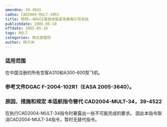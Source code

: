 ```yaml
---
amendno: 39-4841  
cadno: CAD2004-MULT-34R1  
title: 照明——BRUCE客舱地板紧急撤离引导系统  
publishdate: 2005-05-18  
effdate: 2005-05-18  
tags: MULT  
categories: 西北管理局  
author: 杨子洲  
---
```

  
### 适用范围  
在中国注册的所有空客A310和A300-600型飞机。  
  
<!--more-->  
### 参考文件DGAC F-2004-102R1（EASA 2005-3640）。  
  
### 原因、措施和规定 本适航指令替代 CAD2004-MULT-34，39-4522  
在执行CAD2004-MULT-34指令时暴露出一些不可能完成的要求。 因此本指令取消CAD2004-MULT-34指令，暂时无替代指令。  
